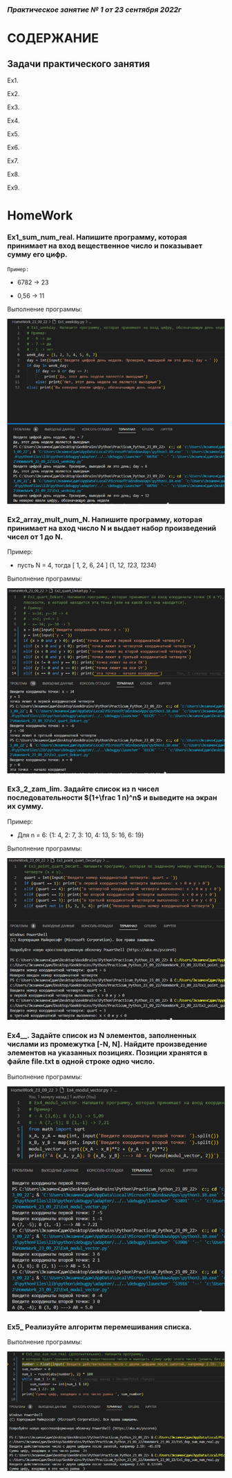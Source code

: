 ### *Практическое занятие № 1 от 23 сентября 2022г*

# СОДЕРЖАНИЕ

## Задачи практического занятия

Ex1. 

Ex2. 

Ex3. 

Ex4. 

Ex5. 

Ex6. 

Ex7. 

Ex8. 

Ex9. 

# HomeWork

### Ex1_sum_num_real. Напишите программу, которая  принимает на вход вещественное число и показывает сумму его цифр.

    Пример:

- 6782 -> 23

- 0,56 -> 11

Выполнение программы:

![пример 1](https://github.com/EkaterinaGugina/Practicum_Python_23_09_22/blob/main/HomeWork_23_09_22/Ex1_weekday.png)


### Ex2_array_mult_num_N. Напишите программу, которая принимает на вход число N и выдает набор произведений чисел от 1 до N.

Пример:

- пусть N = 4, тогда [ 1, 2, 6, 24 ] (1, 1*2, 1*2*3, 1*2*3*4)

Выполнение программы:

![пример 2](https://github.com/EkaterinaGugina/Practicum_Python_23_09_22/blob/main/HomeWork_23_09_22/Ex2_quart_Dekart.png)

### Ex3_2_zam_lim. Задайте список из n чисел последовательности $(1+\frac 1 n)^n$ и выведите на экран их сумму.

Пример:

- Для n = 6: {1: 4, 2: 7, 3: 10, 4: 13, 5: 16, 6: 19}

Выполнение программы:

![пример 3](https://github.com/EkaterinaGugina/Practicum_Python_23_09_22/blob/main/HomeWork_23_09_22/Ex3_point_quart_Dekart.png)

### Ex4__. Задайте список из N элементов, заполненных числами из промежутка [-N, N]. Найдите произведение элементов на указанных позициях. Позиции хранятся в файле file.txt в одной строке одно число.

Выполнение программы:

![пример 4](https://github.com/EkaterinaGugina/Practicum_Python_23_09_22/blob/main/HomeWork_23_09_22/Ex4_modul_vector.png)

### Ex5_ Реализуйте алгоритм перемешивания списка.

Выполнение программы:

![дополнительный пример 5](https://github.com/EkaterinaGugina/Practicum_Python_23_09_22/blob/main/HomeWork_23_09_22/Ex5_dop_sum_num_real.png)
